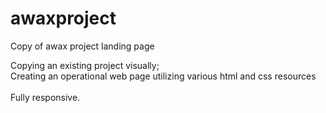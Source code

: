 # awaxproject
Copy of awax project landing page</br>

Copying an existing project visually;</br>
Creating an operational web page utilizing various html and css resources
</br></br>
Fully responsive.
